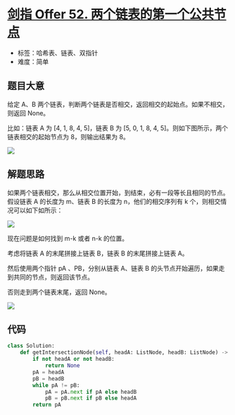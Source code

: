# [剑指 Offer 52. 两个链表的第一个公共节点](https://leetcode.cn/problems/liang-ge-lian-biao-de-di-yi-ge-gong-gong-jie-dian-lcof/)

- 标签：哈希表、链表、双指针
- 难度：简单

## 题目大意

给定 A、B 两个链表，判断两个链表是否相交，返回相交的起始点。如果不相交，则返回 None。

比如：链表 A 为 [4, 1, 8, 4, 5]，链表 B 为 [5, 0, 1, 8, 4, 5]。则如下图所示，两个链表相交的起始节点为 8，则输出结果为 8。

![](https://assets.leetcode.com/uploads/2018/12/13/160_example_1.png)

## 解题思路

如果两个链表相交，那么从相交位置开始，到结束，必有一段等长且相同的节点。假设链表 A 的长度为 m、链表 B 的长度为 n，他们的相交序列有 k 个，则相交情况可以如下如所示：

![](https://qcdn.itcharge.cn/images/20210401113538.png)

现在问题是如何找到 m-k 或者 n-k 的位置。

考虑将链表 A 的末尾拼接上链表 B，链表 B 的末尾拼接上链表 A。

然后使用两个指针 pA 、PB，分别从链表 A、链表 B 的头节点开始遍历，如果走到共同的节点，则返回该节点。

否则走到两个链表末尾，返回 None。

![](https://qcdn.itcharge.cn/images/20210401114100.png)

## 代码

```python
class Solution:
    def getIntersectionNode(self, headA: ListNode, headB: ListNode) -> ListNode:
        if not headA or not headB:
            return None
        pA = headA
        pB = headB
        while pA != pB:
            pA = pA.next if pA else headB
            pB = pB.next if pB else headA
        return pA
```

